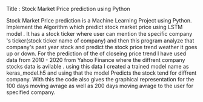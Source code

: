 Title : Stock Market Price prediction using Python 

Stock Market Price prediction is a Machine Learning Project using Python.
Implement the Algorithm which predict stock market price using LSTM model .
It has a stock ticker where user can mention the speciﬁc company 's ticker(stock ticker name of
company) and then this program analyze that company's past year stock and predict the stock
price trend weather it goes up or down.
For the prediction of the of closeing price trend I have used data from 2010 - 2020 from Yahoo Finance where the diffrent company stocks data is avilable . using this data I created a trained model name as keras_model.h5 and using that the model Predicts the stock tend  for diffrent company.
With this the code also gives the graphical representation for the 100 days moving avrage as well as 200 days moving avrage to the user for specified company.
